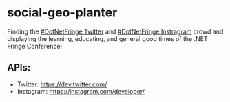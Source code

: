 # social-geo-planter
Finding the [#DotNetFringe Twitter](https://twitter.com/hashtag/dotnetfringe) and [#DotNetFringe Instragram](https://instagram.com/explore/tags/dotnetfringe/) crowd and displaying the learning, educating, and general good times of the .NET Fringe Conference!

## APIs:

* Twitter: https://dev.twitter.com/
* Instagram: https://instagram.com/developer/

